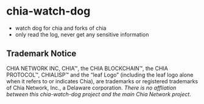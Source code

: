 # chia-watch-dog
- watch dog for chia and forks of chia
- only read the log, never get any sensitive information

## Trademark Notice
CHIA NETWORK INC, CHIA™, the CHIA BLOCKCHAIN™, the CHIA PROTOCOL™, CHIALISP™ and the “leaf Logo” (including the leaf logo alone when it refers to or indicates Chia), are trademarks or registered trademarks of Chia Network, Inc., a Delaware corporation. *There is no affliation between this chia-watch-dog project and the main Chia Network project.*
